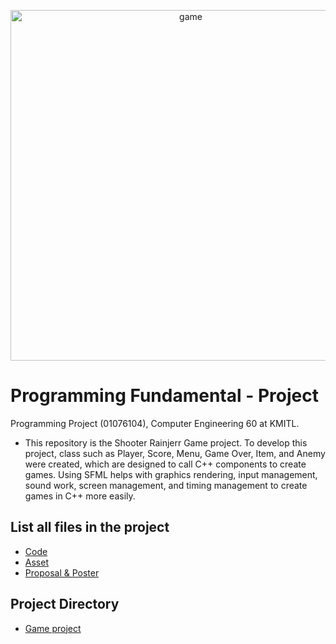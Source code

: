 <p align="center">
<img width="561" alt="game" src="https://github.com/janrainjer/programming-project/assets/88389821/f0e7c79b-62e3-4962-ba5d-44de631fb70c">
</p>

# Programming Fundamental - Project 
Programming Project (01076104), Computer Engineering 60 at KMITL.

- This repository is the Shooter Rainjerr Game project. To develop this project, class such as Player, Score, Menu, Game Over, Item, and Anemy were created, which are designed to call C++ components to create games. Using SFML helps with graphics rendering, input management, sound work, screen management, and timing management to create games in C++ more easily.

## List all files in the project
- [Code](source-code)
- [Asset](release)
- [Proposal & Poster](Infographics)

## Project Directory
- [Game project](game-project)

